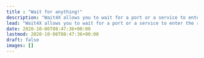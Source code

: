 ```yaml
---
title : "Wait for anything!"
description: "Wait4X allows you to wait for a port or a service to enter the requested state, with a customizable timeout and interval time."
lead: "Wait4X allows you to wait for a port or a service to enter the requested state, with a customizable timeout and interval time."
date: 2020-10-06T08:47:36+00:00
lastmod: 2020-10-06T08:47:36+00:00
draft: false
images: []
---
```

